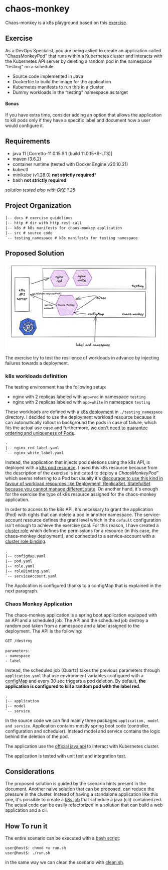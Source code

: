 # chaos-monkey

Chaos-monkey is a k8s playground based on this [exercise](docs/exercise.pdf).

## Exercise

As a DevOps Specialist, you are being asked to create an application called
"ChaosMonkeyPod" that runs within a Kubernetes cluster and interacts with the Kubernetes
API server by deleting a random pod in the namespace “testing” on a schedule.

- Source code implemented in Java
- Dockerfile to build the image for the application
- Kubernetes manifests to run this in a cluster
- Dummy workloads in the “testing” namespace as target

#### Bonus

If you have extra time, consider adding an option that allows the application to kill pods only
if they have a specific label and document how a user would configure it.

## Requirements

- java 11 [Corretto-11.0.15.9.1 (build 11.0.15+9-LTS)]
- maven (3.6.2)
- container runtime (tested with Docker Engine v20.10.21)
- kubectl
- minikube (v1.28.0) **not strictly required***
- bash **not strictly required**

*solution tested also with GKE 1.25*

## Project Organization

```text
|-- docs # exercise guidelines
|-- http # dir with http rest call
|-- k8s # k8s manifests for chaos-monkey application
|-- src # source code
`-- testing_namespace # k8s manifests for testing namespace
```

## Proposed Solution

![overview](docs/images/overview.png "Overview")

The exercise try to test the resilience of workloads in advance by injecting failures towards a deployment.

### k8s workloads definition

The testing environment has the following setup:

- nginx with 2 replicas labeled with ```app=red``` in namespace ```testing```
- nginx with 2 replicas labeled with ```app=white``` in namespace ```testing```

These workloads are defined with a [k8s deployment](https://kubernetes.io/docs/concepts/workloads/controllers/deployment/)
in ```./testing_namespace``` directory. I decided to use the deployment workload resource because it can automatically rollout in background
the pods in case of failure, which fits the actual use case and furthermore, [we don't need to guarantee ordering and uniqueness of Pods](https://kubernetes.io/docs/concepts/workloads/controllers/statefulset/).

```text
.
|-- nginx_red_label.yaml
`-- nginx_white_label.yaml
```


Instead, the application that injects pod deletions using the k8s API, is deployed with a [k8s pod resource](https://kubernetes.io/docs/concepts/workloads/pods/).
I used this k8s resource because from the description of the exercise is indicated to deploy a *ChaosMonkeyPod"* which
seems referring to a Pod but usually it's [discourage to use this kind in favour of workload resources like 
Deployment, ReplicaSet, StatefulSet because you cannot manage different state](https://stackoverflow.com/a/60570518). On
another hand, it's enough for the exercise the type of k8s resource assigned for the chaos-monkey application.

In order to access to the k8s API, it's necessary to grant the application (Pod) with rights that can delete a pod in another namespace. 
The service-account resource defines the grant level which in the ```default``` configuration isn't enough to achieve the
exercise goal. For this reason, I have created a [cluster role](https://kubernetes.io/docs/reference/access-authn-authz/rbac/)
which defines the permissions for a resource (in this case, the chaos-monkey deployment), and connected to 
a service-account with a [cluster role binding](https://kubernetes.io/docs/reference/access-authn-authz/rbac/#rolebinding-and-clusterrolebinding).

```text
.
|-- configMap.yaml
|-- pod.yaml
|-- role.yaml
|-- roleBinding.yaml
`-- serviceAccount.yaml
```

The Application is configured thanks to a configMap that is explained in the next paragraph.

### Chaos Monkey Application

The chaos-monkey application is a spring boot application equipped with an API and a scheduled job. The API and the scheduled
job destroy a random pod taken from a namespace and a label assigned to the deployment. The API is the following:

```text
GET /destroy

parameters:
- namespace
- label
```

Instead, the scheduled job (Quartz) takes the previous parameters through ```application.yaml``` that use environment variables
configured with a [configMap](https://kubernetes.io/docs/concepts/configuration/configmap/) and every 30 sec triggers a pod deletion.
By default, **the application is configured to kill a random pod with the label red**.

```text
.
|-- application
|-- model
`-- service
```
In the source code we can find mainly three packages ```application, model and service```. Application contains mostly
spring boot code (controller, configuration and scheduler). Instead model and service contains the logic behind the deletion
of the pod.

The application use the [official java api](https://github.com/kubernetes-client/java) to interact with Kubernetes cluster.

The application is tested with unit test and integration test.

## Considerations

The proposed solution is guided by the scenario hints present in the document. Another naive solution that can be proposed,
can reduce the pressure in the cluster. Instead of having a standalone application like this one, it's possible to create
a [k8s job](https://kubernetes.io/docs/concepts/workloads/controllers/cron-jobs/) that schedule a java (cli) containerized.
The actual code can be easily refactorized in a solution that can build a web application and a cli.

## How To run it

The entire scenario can be executed with a [bash script](/run.sh):

```shell
user@host$: chmod +x run.sh
user@host$: ./run.sh
```
in the same way we can clean the scenario with [clean.sh](/clean.sh).
